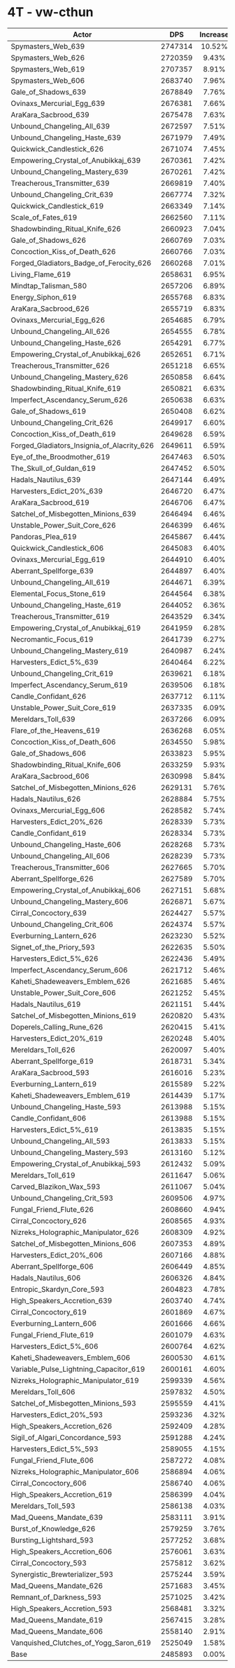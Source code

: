 # 4T - vw-cthun
| Actor | DPS | Increase |
|---|:---:|:---:|
|Spymasters_Web_639|2747314|10.52%|
|Spymasters_Web_626|2720359|9.43%|
|Spymasters_Web_619|2707357|8.91%|
|Spymasters_Web_606|2683740|7.96%|
|Gale_of_Shadows_639|2678849|7.76%|
|Ovinaxs_Mercurial_Egg_639|2676381|7.66%|
|AraKara_Sacbrood_639|2675478|7.63%|
|Unbound_Changeling_All_639|2672597|7.51%|
|Unbound_Changeling_Haste_639|2671979|7.49%|
|Quickwick_Candlestick_626|2671074|7.45%|
|Empowering_Crystal_of_Anubikkaj_639|2670361|7.42%|
|Unbound_Changeling_Mastery_639|2670261|7.42%|
|Treacherous_Transmitter_639|2669819|7.40%|
|Unbound_Changeling_Crit_639|2667774|7.32%|
|Quickwick_Candlestick_619|2663349|7.14%|
|Scale_of_Fates_619|2662560|7.11%|
|Shadowbinding_Ritual_Knife_626|2660923|7.04%|
|Gale_of_Shadows_626|2660769|7.03%|
|Concoction_Kiss_of_Death_626|2660766|7.03%|
|Forged_Gladiators_Badge_of_Ferocity_626|2660268|7.01%|
|Living_Flame_619|2658631|6.95%|
|Mindtap_Talisman_580|2657206|6.89%|
|Energy_Siphon_619|2655768|6.83%|
|AraKara_Sacbrood_626|2655719|6.83%|
|Ovinaxs_Mercurial_Egg_626|2654685|6.79%|
|Unbound_Changeling_All_626|2654555|6.78%|
|Unbound_Changeling_Haste_626|2654291|6.77%|
|Empowering_Crystal_of_Anubikkaj_626|2652651|6.71%|
|Treacherous_Transmitter_626|2651218|6.65%|
|Unbound_Changeling_Mastery_626|2650858|6.64%|
|Shadowbinding_Ritual_Knife_619|2650821|6.63%|
|Imperfect_Ascendancy_Serum_626|2650638|6.63%|
|Gale_of_Shadows_619|2650408|6.62%|
|Unbound_Changeling_Crit_626|2649917|6.60%|
|Concoction_Kiss_of_Death_619|2649628|6.59%|
|Forged_Gladiators_Insignia_of_Alacrity_626|2649611|6.59%|
|Eye_of_the_Broodmother_619|2647463|6.50%|
|The_Skull_of_Guldan_619|2647452|6.50%|
|Hadals_Nautilus_639|2647144|6.49%|
|Harvesters_Edict_20%_639|2646720|6.47%|
|AraKara_Sacbrood_619|2646706|6.47%|
|Satchel_of_Misbegotten_Minions_639|2646494|6.46%|
|Unstable_Power_Suit_Core_626|2646399|6.46%|
|Pandoras_Plea_619|2645867|6.44%|
|Quickwick_Candlestick_606|2645083|6.40%|
|Ovinaxs_Mercurial_Egg_619|2644910|6.40%|
|Aberrant_Spellforge_639|2644897|6.40%|
|Unbound_Changeling_All_619|2644671|6.39%|
|Elemental_Focus_Stone_619|2644564|6.38%|
|Unbound_Changeling_Haste_619|2644052|6.36%|
|Treacherous_Transmitter_619|2643529|6.34%|
|Empowering_Crystal_of_Anubikkaj_619|2641959|6.28%|
|Necromantic_Focus_619|2641739|6.27%|
|Unbound_Changeling_Mastery_619|2640987|6.24%|
|Harvesters_Edict_5%_639|2640464|6.22%|
|Unbound_Changeling_Crit_619|2639621|6.18%|
|Imperfect_Ascendancy_Serum_619|2639506|6.18%|
|Candle_Confidant_626|2637712|6.11%|
|Unstable_Power_Suit_Core_619|2637335|6.09%|
|Mereldars_Toll_639|2637266|6.09%|
|Flare_of_the_Heavens_619|2636268|6.05%|
|Concoction_Kiss_of_Death_606|2634550|5.98%|
|Gale_of_Shadows_606|2633823|5.95%|
|Shadowbinding_Ritual_Knife_606|2633259|5.93%|
|AraKara_Sacbrood_606|2630998|5.84%|
|Satchel_of_Misbegotten_Minions_626|2629131|5.76%|
|Hadals_Nautilus_626|2628884|5.75%|
|Ovinaxs_Mercurial_Egg_606|2628582|5.74%|
|Harvesters_Edict_20%_626|2628339|5.73%|
|Candle_Confidant_619|2628334|5.73%|
|Unbound_Changeling_Haste_606|2628268|5.73%|
|Unbound_Changeling_All_606|2628239|5.73%|
|Treacherous_Transmitter_606|2627665|5.70%|
|Aberrant_Spellforge_626|2627589|5.70%|
|Empowering_Crystal_of_Anubikkaj_606|2627151|5.68%|
|Unbound_Changeling_Mastery_606|2626871|5.67%|
|Cirral_Concoctory_639|2624427|5.57%|
|Unbound_Changeling_Crit_606|2624374|5.57%|
|Everburning_Lantern_626|2623230|5.52%|
|Signet_of_the_Priory_593|2622635|5.50%|
|Harvesters_Edict_5%_626|2622436|5.49%|
|Imperfect_Ascendancy_Serum_606|2621712|5.46%|
|Kaheti_Shadeweavers_Emblem_626|2621685|5.46%|
|Unstable_Power_Suit_Core_606|2621252|5.45%|
|Hadals_Nautilus_619|2621151|5.44%|
|Satchel_of_Misbegotten_Minions_619|2620820|5.43%|
|Doperels_Calling_Rune_626|2620415|5.41%|
|Harvesters_Edict_20%_619|2620248|5.40%|
|Mereldars_Toll_626|2620097|5.40%|
|Aberrant_Spellforge_619|2618731|5.34%|
|AraKara_Sacbrood_593|2616016|5.23%|
|Everburning_Lantern_619|2615589|5.22%|
|Kaheti_Shadeweavers_Emblem_619|2614439|5.17%|
|Unbound_Changeling_Haste_593|2613988|5.15%|
|Candle_Confidant_606|2613988|5.15%|
|Harvesters_Edict_5%_619|2613835|5.15%|
|Unbound_Changeling_All_593|2613833|5.15%|
|Unbound_Changeling_Mastery_593|2613160|5.12%|
|Empowering_Crystal_of_Anubikkaj_593|2612432|5.09%|
|Mereldars_Toll_619|2611647|5.06%|
|Carved_Blazikon_Wax_593|2611067|5.04%|
|Unbound_Changeling_Crit_593|2609506|4.97%|
|Fungal_Friend_Flute_626|2608660|4.94%|
|Cirral_Concoctory_626|2608565|4.93%|
|Nizreks_Holographic_Manipulator_626|2608309|4.92%|
|Satchel_of_Misbegotten_Minions_606|2607353|4.89%|
|Harvesters_Edict_20%_606|2607166|4.88%|
|Aberrant_Spellforge_606|2606449|4.85%|
|Hadals_Nautilus_606|2606326|4.84%|
|Entropic_Skardyn_Core_593|2604823|4.78%|
|High_Speakers_Accretion_639|2603740|4.74%|
|Cirral_Concoctory_619|2601869|4.67%|
|Everburning_Lantern_606|2601666|4.66%|
|Fungal_Friend_Flute_619|2601079|4.63%|
|Harvesters_Edict_5%_606|2600764|4.62%|
|Kaheti_Shadeweavers_Emblem_606|2600530|4.61%|
|Variable_Pulse_Lightning_Capacitor_619|2600161|4.60%|
|Nizreks_Holographic_Manipulator_619|2599339|4.56%|
|Mereldars_Toll_606|2597832|4.50%|
|Satchel_of_Misbegotten_Minions_593|2595559|4.41%|
|Harvesters_Edict_20%_593|2593236|4.32%|
|High_Speakers_Accretion_626|2592409|4.28%|
|Sigil_of_Algari_Concordance_593|2591288|4.24%|
|Harvesters_Edict_5%_593|2589055|4.15%|
|Fungal_Friend_Flute_606|2587272|4.08%|
|Nizreks_Holographic_Manipulator_606|2586894|4.06%|
|Cirral_Concoctory_606|2586740|4.06%|
|High_Speakers_Accretion_619|2586399|4.04%|
|Mereldars_Toll_593|2586138|4.03%|
|Mad_Queens_Mandate_639|2583111|3.91%|
|Burst_of_Knowledge_626|2579259|3.76%|
|Bursting_Lightshard_593|2577252|3.68%|
|High_Speakers_Accretion_606|2576061|3.63%|
|Cirral_Concoctory_593|2575812|3.62%|
|Synergistic_Brewterializer_593|2575244|3.59%|
|Mad_Queens_Mandate_626|2571683|3.45%|
|Remnant_of_Darkness_593|2571025|3.42%|
|High_Speakers_Accretion_593|2568481|3.32%|
|Mad_Queens_Mandate_619|2567415|3.28%|
|Mad_Queens_Mandate_606|2558140|2.91%|
|Vanquished_Clutches_of_Yogg_Saron_619|2525049|1.58%|
|Base|2485893|0.00%|
